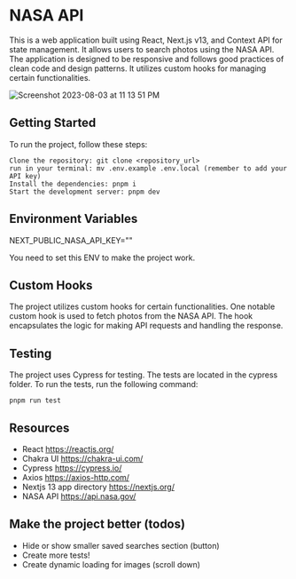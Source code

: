# NASA API

This is a web application built using React, Next.js v13, and Context API for state management. It allows users to search photos using the NASA API. The application is designed to be responsive and follows good practices of clean code and design patterns. It utilizes custom hooks for managing certain functionalities.

![Screenshot 2023-08-03 at 11 13 51 PM](https://github.com/thomasbeckford/nasa-api/assets/28713861/f71c76cb-8b78-491e-9ef2-09056ba67e42)


## Getting Started

To run the project, follow these steps:

```
Clone the repository: git clone <repository_url>
run in your terminal: mv .env.example .env.local (remember to add your API key)
Install the dependencies: pnpm i
Start the development server: pnpm dev
```

## Environment Variables

NEXT_PUBLIC_NASA_API_KEY=""

You need to set this ENV to make the project work.

## Custom Hooks

The project utilizes custom hooks for certain functionalities. One notable custom hook is used to fetch photos from the NASA API. The hook encapsulates the logic for making API requests and handling the response.

## Testing

The project uses Cypress for testing. The tests are located in the cypress folder. To run the tests, run the following command:

```
pnpm run test
```

## Resources

- React https://reactjs.org/
- Chakra UI https://chakra-ui.com/
- Cypress https://cypress.io/
- Axios https://axios-http.com/
- Nextjs 13 app directory https://nextjs.org/
- NASA API https://api.nasa.gov/

## Make the project better (todos)

- Hide or show smaller saved searches section (button)
- Create more tests!
- Create dynamic loading for images (scroll down)
  
